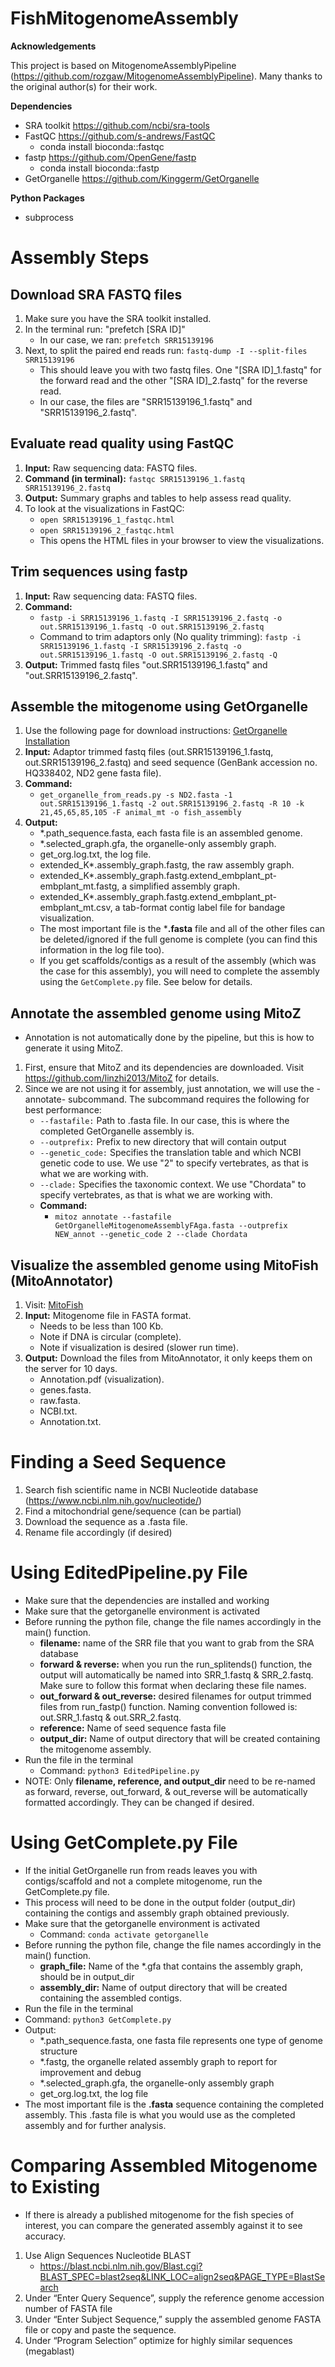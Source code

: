 # FishMitogenomeAssembly

**Acknowledgements**

This project is based on MitogenomeAssemblyPipeline (https://github.com/rozgaw/MitogenomeAssemblyPipeline). Many thanks to the original author(s) for their work.

**Dependencies**
- SRA toolkit https://github.com/ncbi/sra-tools
- FastQC https://github.com/s-andrews/FastQC
  - conda install bioconda::fastqc
- fastp https://github.com/OpenGene/fastp
  - conda install bioconda::fastp
- GetOrganelle https://github.com/Kinggerm/GetOrganelle

**Python Packages**
- subprocess 

# Assembly Steps

## Download SRA FASTQ files
1. Make sure you have the SRA toolkit installed.
2. In the terminal run: "prefetch [SRA ID]"
   - In our case, we ran: `prefetch SRR15139196`
3. Next, to split the paired end reads run: `fastq-dump -I --split-files SRR15139196`
   - This should leave you with two fastq files. One "[SRA ID]_1.fastq" for the forward read and the other "[SRA ID]_2.fastq" for the reverse read.
   - In our case, the files are "SRR15139196_1.fastq" and "SRR15139196_2.fastq".

## Evaluate read quality using FastQC
1. **Input:** Raw sequencing data: FASTQ files.
2. **Command (in terminal):** `fastqc SRR15139196_1.fastq SRR15139196_2.fastq`
3. **Output:** Summary graphs and tables to help assess read quality.
4. To look at the visualizations in FastQC:
   - `open SRR15139196_1_fastqc.html`
   - `open SRR15139196_2_fastqc.html`
   - This opens the HTML files in your browser to view the visualizations.

## Trim sequences using fastp
1. **Input:** Raw sequencing data: FASTQ files.
2. **Command:** 
   - `fastp -i SRR15139196_1.fastq -I SRR15139196_2.fastq -o out.SRR15139196_1.fastq -O out.SRR15139196_2.fastq`
   - Command to trim adaptors only (No quality trimming): `fastp -i SRR15139196_1.fastq -I SRR15139196_2.fastq -o out.SRR15139196_1.fastq -O out.SRR15139196_2.fastq -Q`
3. **Output:** Trimmed fastq files "out.SRR15139196_1.fastq" and "out.SRR15139196_2.fastq".

## Assemble the mitogenome using GetOrganelle
1. Use the following page for download instructions: [GetOrganelle Installation](https://github.com/Kinggerm/GetOrganelle/wiki/Installation#installation)
2. **Input:** Adaptor trimmed fastq files (out.SRR15139196_1.fastq, out.SRR15139196_2.fastq) and seed sequence (GenBank accession no. HQ338402, ND2 gene fasta file).
3. **Command:**
   - `get_organelle_from_reads.py -s ND2.fasta -1 out.SRR15139196_1.fastq -2 out.SRR15139196_2.fastq -R 10 -k 21,45,65,85,105 -F animal_mt -o fish_assembly`
4. **Output:**
    - *.path_sequence.fasta, each fasta file is an assembled genome.
    - *.selected_graph.gfa, the organelle-only assembly graph.
    - get_org.log.txt, the log file.
    - extended_K*.assembly_graph.fastg, the raw assembly graph.
    - extended_K*.assembly_graph.fastg.extend_embplant_pt-embplant_mt.fastg, a simplified assembly graph.
    - extended_K*.assembly_graph.fastg.extend_embplant_pt-embplant_mt.csv, a tab-format contig label file for bandage visualization.
    - The most important file is the ***.fasta** file and all of the other files can be deleted/ignored if the full genome is complete (you can find this information in the log file too).
    - If you get scaffolds/contigs as a result of the assembly (which was the case for this assembly), you will need to complete the assembly using the `GetComplete.py` file. See below for details.

## Annotate the assembled genome using MitoZ
- Annotation is not automatically done by the pipeline, but this is how to generate it using MitoZ.
1. First, ensure that MitoZ and its dependencies are downloaded. Visit https://github.com/linzhi2013/MitoZ for details.
2. Since we are not using it for assembly, just annotation, we will use the -annotate- subcommand. The subcommand requires the following for best performance:
    - `--fastafile:` Path to .fasta file. In our case, this is where the completed GetOrganelle assembly is.
    - `--outprefix:` Prefix to new directory that will contain output
    - `--genetic_code:` Specifies the translation table and which NCBI genetic code to use. We use "2" to specify vertebrates, as that is what we are working with.
    - `--clade:` Specifies the taxonomic context. We use "Chordata" to specify vertebrates, as that is what we are working with.
    - **Command:**
      - `mitoz annotate --fastafile GetOrganelleMitogenomeAssemblyFAga.fasta --outprefix NEW_annot --genetic_code 2 --clade Chordata`

## Visualize the assembled genome using MitoFish (MitoAnnotator)
1. Visit: [MitoFish](https://mitofish.aori.u-tokyo.ac.jp/)
2. **Input:** Mitogenome file in FASTA format.
    - Needs to be less than 100 Kb.
    - Note if DNA is circular (complete).
    - Note if visualization is desired (slower run time).
3. **Output:** Download the files from MitoAnnotator, it only keeps them on the server for 10 days.
    - Annotation.pdf (visualization).
    - genes.fasta.
    - raw.fasta.
    - NCBI.txt.
    - Annotation.txt.

# Finding a Seed Sequence
1. Search fish scientific name in NCBI Nucleotide database (https://www.ncbi.nlm.nih.gov/nucleotide/)
2. Find a mitochondrial gene/sequence (can be partial)
3. Download the sequence as a .fasta file.
4. Rename file accordingly (if desired)

# Using EditedPipeline.py File
- Make sure that the dependencies are installed and working 
- Make sure that the getorganelle environment is activated
- Before running the python file, change the file names accordingly in the main() function.
  - **filename:** name of the SRR file that you want to grab from the SRA database
  - **forward & reverse:** when you run the run_splitends() function, the output will automatically be named into SRR_1.fastq & SRR_2.fastq. Make sure to follow this format when declaring these file names.
  - **out_forward & out_reverse:** desired filenames for output trimmed files from run_fastp() function. Naming convention followed is: out.SRR_1.fastq & out.SRR_2.fastq.
  - **reference:** Name of seed sequence fasta file
  - **output_dir:** Name of output directory that will be created containing the mitogenome assembly.
- Run the file in the terminal
  - Command: `python3 EditedPipeline.py`
- NOTE: Only **filename, reference, and output_dir** need to be re-named as forward, reverse, out_forward, & out_reverse will be automatically formatted accordingly. They can be changed if desired. 


# Using GetComplete.py File 
- If the initial GetOrganelle run from reads leaves you with contigs/scaffold and not a complete mitogenome, run the GetComplete.py file.
- This process will need to be done in the output folder (output_dir) containing the contigs and assembly graph obtained previously.
- Make sure that the getorganelle environment is activated
  - Command: `conda activate getorganelle`
- Before running the python file, change the file names accordingly in the main() function. 
  - **graph_file:** Name of the *.gfa that contains the assembly graph, should be in output_dir
  - **assembly_dir:** Name of output directory that will be created containing the assembled contigs. 
- Run the file in the terminal
- Command: `python3 GetComplete.py`
- Output:
  - *.path_sequence.fasta, one fasta file represents one type of genome structure
  - *.fastg, the organelle related assembly graph to report for improvement and debug
  - *.selected_graph.gfa, the organelle-only assembly graph
  - get_org.log.txt, the log file
- The most important file is the **.fasta** sequence containing the completed assembly. This .fasta file is what you would use as the completed assembly and for further analysis.

# Comparing Assembled Mitogenome to Existing 
- If there is already a published mitogenome for the fish species of interest, you can compare the generated assembly against it to see accuracy. 
1. Use Align Sequences Nucleotide BLAST
   - https://blast.ncbi.nlm.nih.gov/Blast.cgi?BLAST_SPEC=blast2seq&LINK_LOC=align2seq&PAGE_TYPE=BlastSearch 
2. Under “Enter Query Sequence”, supply the reference genome accession number of FASTA file
3. Under  “Enter Subject Sequence,” supply the assembled genome FASTA file or copy and paste the sequence. 
4. Under “Program Selection” optimize for highly similar sequences (megablast)


